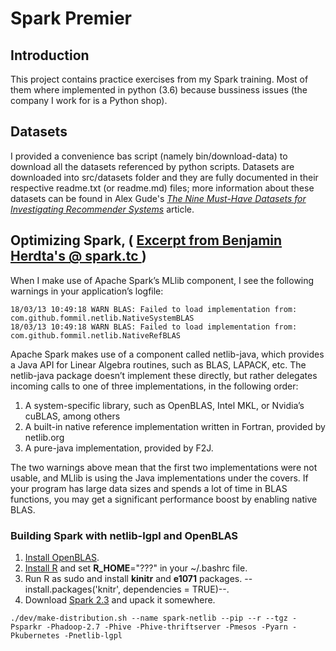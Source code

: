 # Spark Premier # 

## Introduction ##
 
 This project contains practice exercises from my Spark training. Most of them where implemented in python (3.6) because bussiness issues (the company I work for is a Python shop).

## Datasets ##

I provided a convenience bas script (namely bin/download-data) to download all the datasets referenced by python scripts. Datasets are downloaded into src/datasets folder and they are fully documented in their respective readme.txt (or readme.md) files; more information about these datasets can be found in Alex Gude's [*The Nine Must-Have Datasets for Investigating Recommender Systems*](https://gab41.lab41.org/the-nine-must-have-datasets-for-investigating-recommender-systems-ce9421bf981c) article.


## Optimizing Spark, ( [Excerpt from Benjamin Herdta's @ spark.tc ](http://www.spark.tc/blas-libraries-in-mllib/) ) ##

When I make use of Apache Spark’s MLlib component, I see the following warnings in your application’s logfile:

```
18/03/13 10:49:18 WARN BLAS: Failed to load implementation from: com.github.fommil.netlib.NativeSystemBLAS
18/03/13 10:49:18 WARN BLAS: Failed to load implementation from: com.github.fommil.netlib.NativeRefBLAS
```

Apache Spark makes use of a component called netlib-java, which provides a Java API for Linear Algebra routines, such as BLAS, LAPACK, etc. The netlib-java package doesn’t implement these directly, but rather delegates incoming calls to one of three implementations, in the following order:

1. A system-specific library, such as OpenBLAS, Intel MKL, or Nvidia’s cuBLAS, among others
2. A built-in native reference implementation written in Fortran, provided by netlib.org
3. A pure-java implementation, provided by F2J.

The two warnings above mean that the first two implementations were not usable, and MLlib is using the Java implementations under the covers. If your program has large data sizes and spends a lot of time in BLAS functions, you may get a significant performance boost by enabling native BLAS.

### Building Spark with netlib-lgpl and OpenBLAS ###

1. [Install OpenBLAS](https://gist.github.com/dusenberrymw/d24fcefcd245cfacbc60d3b4caccc560).
2. [Install R](https://www.digitalocean.com/community/tutorials/how-to-install-r-on-ubuntu-16-04-2) and set **R_HOME**="???" in your ~/.bashrc file.
4. Run R as sudo and install **kinitr** and **e1071** packages. --install.packages('knitr', dependencies = TRUE)--.
3. Download [Spark 2.3](https://www.apache.org/dyn/closer.lua/spark/spark-2.3.0/spark-2.3.0.tgz) and upack it somewhere.

```
./dev/make-distribution.sh --name spark-netlib --pip --r --tgz -Psparkr -Phadoop-2.7 -Phive -Phive-thriftserver -Pmesos -Pyarn -Pkubernetes -Pnetlib-lgpl

```
